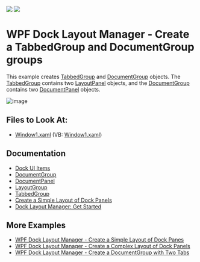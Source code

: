 <!-- default badges list -->
[![](https://img.shields.io/badge/Open_in_DevExpress_Support_Center-FF7200?style=flat-square&logo=DevExpress&logoColor=white)](https://supportcenter.devexpress.com/ticket/details/E1656)
[![](https://img.shields.io/badge/📖_How_to_use_DevExpress_Examples-e9f6fc?style=flat-square)](https://docs.devexpress.com/GeneralInformation/403183)
<!-- default badges end -->

# WPF Dock Layout Manager - Create a TabbedGroup and DocumentGroup groups

This example creates [TabbedGroup](https://docs.devexpress.com/WPF/DevExpress.Xpf.Docking.TabbedGroup) and [DocumentGroup](https://docs.devexpress.com/WPF/DevExpress.Xpf.Docking.DocumentGroup) objects. The [TabbedGroup](https://docs.devexpress.com/WPF/DevExpress.Xpf.Docking.TabbedGroup) contains two [LayoutPanel](https://docs.devexpress.com/WPF/DevExpress.Xpf.Docking.LayoutPanel) objects, and the [DocumentGroup](https://docs.devexpress.com/WPF/DevExpress.Xpf.Docking.DocumentGroup) contains two [DocumentPanel](https://docs.devexpress.com/WPF/DevExpress.Xpf.Docking.DocumentPanel) objects.

![image](https://user-images.githubusercontent.com/12169834/173875380-1597a66d-d862-4728-a2df-0656f350ebd5.png)

<!-- default file list -->
## Files to Look At:

* [Window1.xaml](./CS/CreateTabbedAndDocumentGroups/Window1.xaml) (VB: [Window1.xaml](./VB/CreateTabbedAndDocumentGroups/Window1.xaml))
<!-- default file list end -->

## Documentation

- [Dock UI Items](https://docs.devexpress.com/WPF/7209/controls-and-libraries/layout-management/dock-windows/dock-items)
- [DocumentGroup](https://docs.devexpress.com/WPF/DevExpress.Xpf.Docking.DocumentGroup)
- [DocumentPanel](https://docs.devexpress.com/WPF/DevExpress.Xpf.Docking.DocumentPanel)
- [LayoutGroup](https://docs.devexpress.com/WPF/DevExpress.Xpf.Docking.LayoutGroup)
- [TabbedGroup](https://docs.devexpress.com/WPF/DevExpress.Xpf.Docking.TabbedGroup)
- [Create a Simple Layout of Dock Panels](https://docs.devexpress.com/WPF/6654/controls-and-libraries/layout-management/dock-windows/getting-started/how-to-create-a-simple-layout-of-dock-panes)
- [Dock Layout Manager: Get Started](https://docs.devexpress.com/WPF/6820/controls-and-libraries/layout-management/dock-windows/getting-started/dock-layout-manager)

## More Examples

- [WPF Dock Layout Manager - Create a Simple Layout of Dock Panes](https://github.com/DevExpress-Examples/how-to-create-a-simple-layout-of-dock-panes-e1600)
- [WPF Dock Layout Manager - Create a Complex Layout of Dock Panels](https://github.com/DevExpress-Examples/how-to-create-a-complex-layout-of-dock-panels-e1663)
- [WPF Dock Layout Manager - Сreate a DocumentGroup with Two Tabs](https://github.com/DevExpress-Examples/how-to-create-a-documentgroup-with-two-tabs-e1670)
